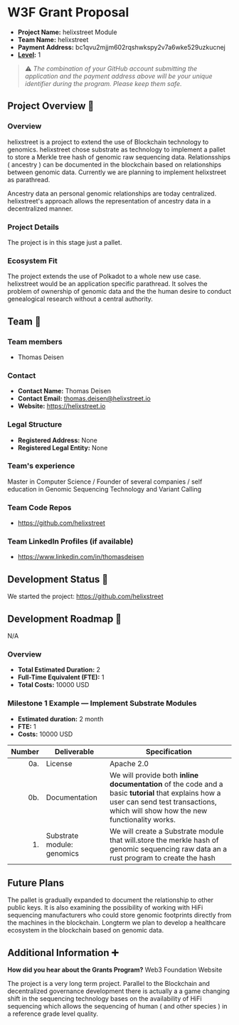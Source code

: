 # W3F Grant Proposal



- **Project Name:** helixstreet Module
- **Team Name:** helixstreet
- **Payment Address:** bc1qvu2mjjm602rqshwkspy2v7a6wke529uzkucnej
- **[Level](https://github.com/w3f/Grants-Program/tree/master#level_slider-levels):** 1

> ⚠️ *The combination of your GitHub account submitting the application and the payment address above will be your unique identifier during the program. Please keep them safe.*

## Project Overview :page_facing_up:


### Overview

helixstreet is a project to extend the use of Blockchain technology to genomics. helixstreet chose substrate as technology to implement a pallet to store a Merkle tree hash of genomic raw sequencing data. Relationsships ( ancestry ) can be documented in the blockchain based on relationships between genomic data. Currently we are planning to implement helixstreet as parathread.

Ancestry data an personal genomic relationships are today centralized. helixstreet's approach allows the representation of ancestry data in a decentralized manner.


### Project Details

The project is in this stage just a pallet.

### Ecosystem Fit

The project extends the use of Polkadot to a whole new use case. helixstreet would be an application specific parathread. It solves the problem of ownership of genomic data and the the human desire to conduct genealogical research without a central authority.

## Team :busts_in_silhouette:

### Team members

- Thomas Deisen

### Contact

- **Contact Name:** Thomas Deisen
- **Contact Email:** thomas.deisen@helixstreet.io
- **Website:** https://helixstreet.io

### Legal Structure

- **Registered Address:** None
- **Registered Legal Entity:** None

### Team's experience

Master in Computer Science / Founder of several companies / self education in Genomic Sequencing Technology and Variant Calling

### Team Code Repos

- https://github.com/helixstreet


### Team LinkedIn Profiles (if available)

- https://www.linkedin.com/in/thomasdeisen


## Development Status :open_book:

We started the project: https://github.com/helixstreet

## Development Roadmap :nut_and_bolt:

N/A

### Overview

- **Total Estimated Duration:** 2
- **Full-Time Equivalent (FTE):**  1
- **Total Costs:** 10000 USD

### Milestone 1 Example — Implement Substrate Modules

- **Estimated duration:** 2 month
- **FTE:**  1
- **Costs:** 10000 USD

| Number | Deliverable | Specification |
| -----: | ----------- | ------------- |
| 0a. | License | Apache 2.0  |
| 0b. | Documentation | We will provide both **inline documentation** of the code and a basic **tutorial** that explains how a user can send test transactions, which will show how the new functionality works. |
| 1. | Substrate module: genomics | We will create a Substrate module that will.store the merkle hash of genomic sequencing raw data an a rust program to create the hash



## Future Plans

The pallet is gradually expanded to document the relationship to other public keys. It is also examining the possibility of working with HiFi sequencing manufacturers who could store genomic footprints directly from the machines in the blockchain. Longterm we plan to develop a healthcare ecosystem in the blockchain based on genomic data.


## Additional Information :heavy_plus_sign:

**How did you hear about the Grants Program?** Web3 Foundation Website

The project is a very long term project. Parallel to the Blockchain and decentralized governance development there is actually a a game changing shift in the sequencing technology bases on the availability of HiFi sequencing which allows the sequencing of human ( and other species ) in a reference grade level quality.
